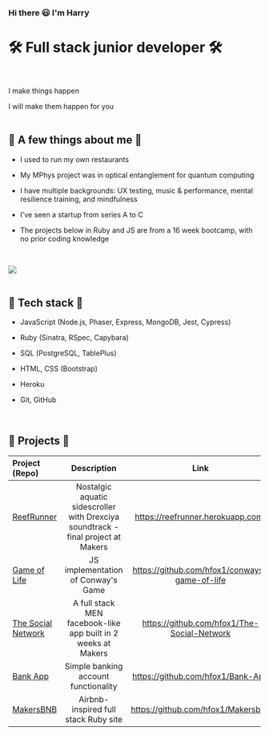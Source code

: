 ### Hi there 😃 I'm Harry


# 🛠 Full stack junior developer 🛠
<br>

I make things happen

I will make them happen for you
<br>
<br>

## 🦑 A few things about me 🦑

- I used to run my own restaurants

- My MPhys project was in optical entanglement for quantum computing

- I have multiple backgrounds: UX testing, music & performance, mental resilience training, and mindfulness

- I've seen a startup from series A to C

- The projects below in Ruby and JS are from a 16 week bootcamp, with no prior coding knowledge
<br>

  [  ![](https://img.shields.io/badge/PDF_CV-13b?height=70&style=for-the-badge&logo=cv&logoColor=white)](https://drive.google.com/file/d/18R1sjmmRuM4eDQfid4FF-SSqUDuzyOGF/view?usp=share_link) 
 <br>
 <br>

## 💎 Tech stack 💎

- JavaScript (Node.js, Phaser, Express, MongoDB, Jest, Cypress)

- Ruby (Sinatra, RSpec, Capybara)

- SQL (PostgreSQL, TablePlus)

- HTML, CSS (Bootstrap)

- Heroku

- Git, GitHub
<br>

## 🔮 Projects 🔮

| Project (Repo)                                                     |                                    Description                                    |                   Link                   |                                         Technologies |
| :----------------------------------------------------------------- | :-------------------------------------------------------------------------------: | :-------------------------------------------: | ---------------------------------------------------: |
| [ReefRunner](https://github.com/hfox1/ReefRunner)                  | Nostalgic aquatic sidescroller with Drexciya soundtrack - final project at Makers |       https://reefrunner.herokuapp.com/       |                            Node.js, Phaser 3, Heroku |
| [Game of Life](https://github.com/hfox1/conways-game-of-life)      |                        JS implementation of Conway's Game                         | https://github.com/hfox1/conways-game-of-life |                                        Node.js, Jest |
| [The Social Network](https://github.com/hfox1/The-Social-Network) |           A full stack MEN facebook-like app built in 2 weeks at Makers           |     https://github.com/hfox1/The-Social-Network      | Mongoose, Express, Node.js, Handlebars, CSS, Cypress |
| [Bank App](https://github.com/hfox1/Bank-App)                      |                       Simple banking account functionality                        |       https://github.com/hfox1/Bank-App       |                                        Node.js, Jest |
| [MakersBNB](https://github.com/hfox1/Makersbnb)                     |                       Airbnb-inspired full stack Ruby site                        |  https://github.com/hfox1/Makersbnb  |                  Ruby, Sinatra, PG, RSpec, Bootstrap |
